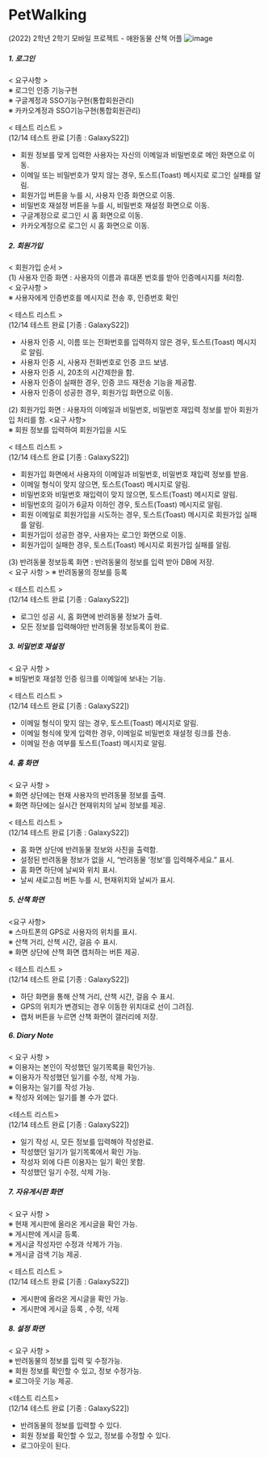 # PetWalking
(2022) 2학년 2학기 모바일 프로젝트 - 애완동물 산책 어플
![image](https://user-images.githubusercontent.com/97524700/209979261-035a0034-cb3b-45d8-a478-0a81fe322b73.png)

##### 1. 로그인  
< 요구사항 >  
※ 로그인 인증 기능구현  
※ 구글계정과 SSO기능구현(통합회원관리)  
※ 카카오계정과 SSO기능구현(통합회원관리)  

< 테스트 리스트 >  
(12/14 테스트 완료 [기종 : GalaxyS22])  
- 회원 정보를 맞게 입력한 사용자는 자신의 이메일과 비밀번호로 메인 화면으로 이동.
- 이메일 또는 비밀번호가 맞지 않는 경우, 토스트(Toast) 메시지로 로그인 실패를 알림.
- 회원가입 버튼을 누를 시, 사용자 인증 화면으로 이동.
- 비밀번호 재설정 버튼을 누를 시, 비밀번호 재설정 화면으로 이동.
- 구글계정으로 로그인 시 홈 화면으로 이동.
- 카카오계정으로 로그인 시 홈 화면으로 이동.    

##### 2. 회원가입
< 회원가입 순서 >  
(1) 사용자 인증 화면 : 사용자의 이름과 휴대폰 번호를 받아 인증메시지를 처리함.  
< 요구사항 >  
※ 사용자에게 인증번호를 메시지로 전송 후, 인증번호 확인  

< 테스트 리스트 >  
(12/14 테스트 완료 [기종 : GalaxyS22])  
- 사용자 인증 시, 이름 또는 전화번호를 입력하지 않은 경우, 토스트(Toast) 메시지로 알림.
- 사용자 인증 시, 사용자 전화번호로 인증 코드 보냄.
- 사용자 인증 시, 20초의 시간제한을 함.
- 사용자 인증이 실패한 경우, 인증 코드 재전송 기능을 제공함.
- 사용자 인증이 성공한 경우, 회원가입 화면으로 이동.    

(2) 회원가입 화면 : 사용자의 이메일과 비밀번호, 비밀번호 재입력 정보를 받아 회원가입 처리를 함. 
<요구 사항>  
※ 회원 정보를 입력하여 회원가입을 시도  

< 테스트 리스트 >  
(12/14 테스트 완료 [기종 : GalaxyS22])  
- 회원가입 화면에서 사용자의 이메일과 비밀번호, 비밀번호 재입력 정보를 받음.
- 이메일 형식이 맞지 않으면, 토스트(Toast) 메시지로 알림.
- 비밀번호와 비밀번호 재입력이 맞지 않으면, 토스트(Toast) 메시지로 알림.
- 비밀번호의 길이가 6글자 이하인 경우, 토스트(Toast) 메시지로 알림.
- 회원 이메일로 회원가입을 시도하는 경우, 토스트(Toast) 메시지로 회원가입 실패를 알림.
- 회원가입이 성공한 경우, 사용자는 로그인 화면으로 이동.
- 회원가입이 실패한 경우, 토스트(Toast) 메시지로 회원가입 실패를 알림.    

(3) 반려동물 정보등록 화면 : 반려동물의 정보를 입력 받아 DB에 저장.  
< 요구 사항 >
※ 반려동물의 정보를 등록  

< 테스트 리스트 >  
(12/14 테스트 완료 [기종 : GalaxyS22])  
- 로그인 성공 시, 홈 화면에 반려동물 정보가 출력. 
- 모든 정보를 입력해야만 반려동물 정보등록이 완료.    

##### 3. 비밀번호 재설정  
< 요구 사항 >  
※ 비밀번호 재설정 인증 링크를 이메일에 보내는 기능.  

< 테스트 리스트 >  
(12/14 테스트 완료 [기종 : GalaxyS22])
- 이메일 형식이 맞지 않는 경우, 토스트(Toast) 메시지로 알림.
- 이메일 형식에 맞게 입력한 경우, 이메일로 비밀번호 재설정 링크를 전송.
- 이메일 전송 여부를 토스트(Toast) 메시지로 알림.    

##### 4. 홈 화면 
< 요구 사항 >  
※ 화면 상단에는 현재 사용자의 반려동물 정보를 출력.  
※ 화면 하단에는 실시간 현재위치의 날씨 정보를 제공.  
  
< 테스트 리스트 >  
(12/14 테스트 완료 [기종 : GalaxyS22])  
- 홈 화면 상단에 반려동물 정보와 사진을 출력함.
- 설정된 반려동물 정보가 없을 시, “반려동물 ‘정보’를 입력해주세요.” 표시.
- 홈 화면 하단에 날씨와 위치 표시.
- 날씨 새로고침 버튼 누를 시, 현재위치와 날씨가 표시.

##### 5. 산책 화면 
<요구 사항>  
※ 스마트폰의 GPS로 사용자의 위치를 표시.  
※ 산책 거리, 산책 시간, 걸음 수 표시.  
※ 화면 상단에 산책 화면 캡처하는 버튼 제공.  

< 테스트 리스트 >  
(12/14 테스트 완료 [기종 : GalaxyS22])  
- 하단 화면을 통해 산책 거리, 산책 시간, 걸음 수 표시.
- GPS의 위치가 변경되는 경우 이동한 위치대로 선이 그려짐.
- 캡처 버튼을 누르면 산책 화면이 갤러리에 저장.

##### 6. Diary Note  
< 요구 사항 >  
※ 이용자는 본인이 작성했던 일기목록을 확인가능.  
※ 이용자가 작성했던 일기를 수정, 삭제 가능.  
※ 이용자는 일기를 작성 가능.  
※ 작성자 외에는 일기를 볼 수가 없다.  

<테스트 리스트>  
(12/14 테스트 완료 [기종 : GalaxyS22])  
- 일기 작성 시, 모든 정보를 입력해야 작성완료.
- 작성했던 일기가 일기목록에서 확인 가능.
- 작성자 외에 다른 이용자는 일기 확인 못함.
- 작성했던 일기 수정, 삭제 가능.

##### 7. 자유게시판 화면  
< 요구 사항 >  
※ 현재 게시판에 올라온 게시글을 확인 가능.  	
※ 게시판에 게시글 등록.  
※ 게시글 작성자만 수정과 삭제가 가능. 	
※ 게시글 검색 기능 제공.  

< 테스트 리스트 >  
(12/14 테스트 완료 [기종 : GalaxyS22])  
- 게시판에 올라온 게시글을 확인 가능.
- 게시판에 게시글 등록 , 수정, 삭제  

##### 8. 설정 화면
< 요구 사항 >  
※ 반려동물의 정보를 입력 및 수정가능.  	
※ 회원 정보를 확인할 수 있고, 정보 수정가능.	 
※ 로그아웃 기능 제공.  

<테스트 리스트>  
(12/14 테스트 완료 [기종 : GalaxyS22])  
- 반려동물의 정보를 입력할 수 있다.
- 회원 정보를 확인할 수 있고, 정보를 수정할 수 있다.
- 로그아웃이 된다.
